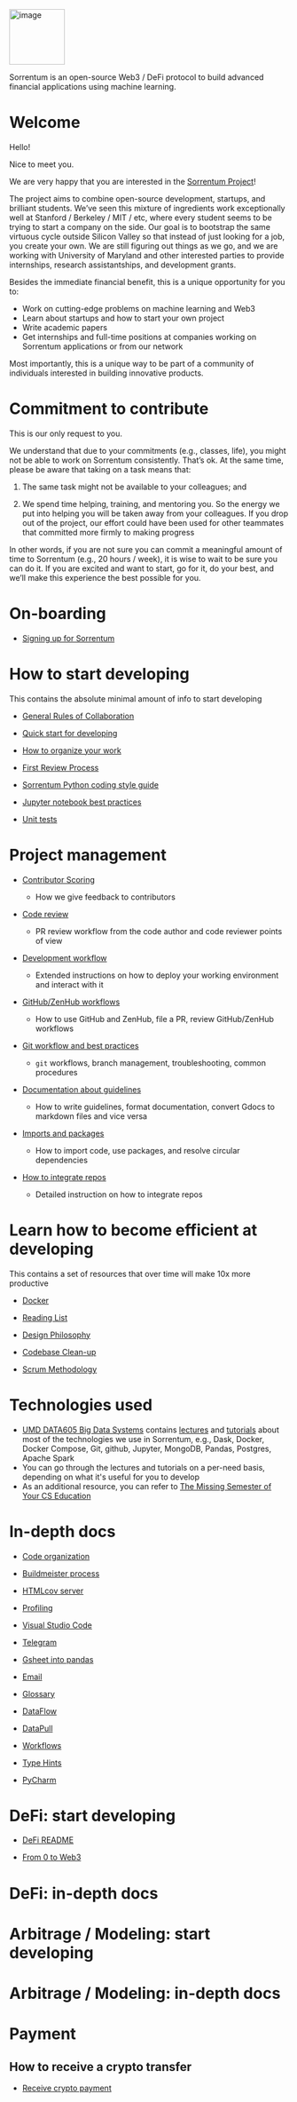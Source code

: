 <img width="100" alt="image" src="https://user-images.githubusercontent.com/33238329/216777823-851b28ed-7d7a-4b52-9d71-ab38d146edc3.png">

Sorrentum is an open-source Web3 / DeFi protocol to build advanced financial
applications using machine learning.

# Welcome

Hello!

Nice to meet you.

We are very happy that you are interested in the
[Sorrentum Project](https://www.sorrentum.org/)!

The project aims to combine open-source development, startups, and brilliant
students. We’ve seen this mixture of ingredients work exceptionally well at
Stanford / Berkeley / MIT / etc, where every student seems to be trying to start
a company on the side. Our goal is to bootstrap the same virtuous cycle outside
Silicon Valley so that instead of just looking for a job, you create your own.
We are still figuring out things as we go, and we are working with University of
Maryland and other interested parties to provide internships, research
assistantships, and development grants.

Besides the immediate financial benefit, this is a unique opportunity for you
to:

- Work on cutting-edge problems on machine learning and Web3
- Learn about startups and how to start your own project
- Write academic papers
- Get internships and full-time positions at companies working on Sorrentum
  applications or from our network

Most importantly, this is a unique way to be part of a community of individuals
interested in building innovative products.

# Commitment to contribute

This is our only request to you.

We understand that due to your commitments (e.g., classes, life), you might not
be able to work on Sorrentum consistently. That’s ok. At the same time, please
be aware that taking on a task means that:

1. The same task might not be available to your colleagues; and

2. We spend time helping, training, and mentoring you. So the energy we put into
   helping you will be taken away from your colleagues. If you drop out of the
   project, our effort could have been used for other teammates that committed
   more firmly to making progress

In other words, if you are not sure you can commit a meaningful amount of time
to Sorrentum (e.g., 20 hours / week), it is wise to wait to be sure you can do
it. If you are excited and want to start, go for it, do your best, and we’ll
make this experience the best possible for you.

# On-boarding

- [Signing up for Sorrentum](docs/onboarding/sorrentum.signing_up.how_to_guide.md)

# How to start developing

This contains the absolute minimal amount of info to start developing

- [General Rules of Collaboration](docs/work_organization/all.team_collaboration.how_to_guide.md)

- [Quick start for developing](docs/work_tools/sorrentum.basic_development.how_to_guide.md)

- [How to organize your work](docs/work_organization/all.organize_your_work.how_to_guide.md)

- [First Review Process](docs/coding/all.submit_code_for_review.how_to_guide.md)

- [Sorrentum Python coding style guide](docs/coding/all.coding_style.how_to_guide.md)

- [Jupyter notebook best practices](docs/coding/all.jupyter_notebook.how_to_guide.md)

- [Unit tests](docs/coding/all.write_unit_tests.how_to_guide.md)

# Project management

- [Contributor Scoring](docs/work_organization/all.contributor_scoring.how_to_guide.md)

  - How we give feedback to contributors

- [Code review](docs/coding/all.code_review.how_to_guide.md)

  - PR review workflow from the code author and code reviewer points of view

- [Development workflow](docs/deploying/all.model_deployment.how_to_guide.md)

  - Extended instructions on how to deploy your working environment and interact
    with it

- [GitHub/ZenHub workflows](docs/work_organization/all.use_github_and_zenhub.how_to_guide.md)

  - How to use GitHub and ZenHub, file a PR, review GitHub/ZenHub workflows

- [Git workflow and best practices](docs/work_tools/all.git.how_to_guide.md)

  - `git` workflows, branch management, troubleshooting, common procedures

- [Documentation about guidelines](docs/documentation_meta/all.writing_docs.how_to_guide.md)
  - How to write guidelines, format documentation, convert Gdocs to markdown
    files and vice versa

- [Imports and packages](docs/coding/all.imports_and_packages.how_to_guide.md)
  - How to import code, use packages, and resolve circular dependencies

- [How to integrate repos](docs/coding/all.integrate_repos.how_to_guide.md)
  - Detailed instruction on how to integrate repos

# Learn how to become efficient at developing

This contains a set of resources that over time will make 10x more productive

- [Docker](docs/work_tools/all.docker.how_to_guide.md)

- [Reading List](documentation/general/reading_list.md)

- [Design Philosophy](documentation/general/design_philosophy.md)

- [Codebase Clean-up](docs/work_tools/all.replace_text.how_to_guide.md)

- [Scrum Methodology](documentation/general/scrum_methodology.md)

# Technologies used

- [UMD DATA605 Big Data Systems](https://github.com/gpsaggese/umd_data605)
  contains
  [lectures](https://github.com/gpsaggese/umd_data605/tree/main/lectures) and
  [tutorials](https://github.com/gpsaggese/umd_data605/tree/main/tutorials)
  about most of the technologies we use in Sorrentum, e.g., Dask, Docker, Docker
  Compose, Git, github, Jupyter, MongoDB, Pandas, Postgres, Apache Spark
- You can go through the lectures and tutorials on a per-need basis, depending
  on what it's useful for you to develop
- As an additional resource, you can refer to
  [The Missing Semester of Your CS Education](https://missing.csail.mit.edu/)

# In-depth docs

- [Code organization](/code_organization.md)

- [Buildmeister process](docs/work_organization/all.buildmeister.how_to_guide.md)

- [HTMLcov server](docs/infra/ck.use_htmlcov_server.how_to_guide.md)
  
- [Profiling](docs/coding/all.profiling.how_to_guide.md)

- [Visual Studio Code](docs/work_tools/all.visual_studio_code.how_to_guide.md)

- [Telegram](docs/onboarding/all.communicate_in_telegram.how_to_guide.md)

- [Gsheet into pandas](documentation/technical/gsheet_into_pandas.md)

- [Email](documentation/general/email.md)
    
- [Glossary](docs/general_background/all.glossary.reference.md)

- [DataFlow](docs/dataflow/all.dataflow.explanation.md)

- [DataPull](docs/datapull/all.datapull_sandbox.explanation.md)

- [Workflows](docs/kaizenflow/all.kaizenflow_workflow.explanation.md)

- [Type Hints](documentation/general/type_hints.md)

- [PyCharm](docs/work_tools/all.pycharm.how_to_guide.md)

# DeFi: start developing

- [DeFi README](/defi/README.md)

- [From 0 to Web3](/defi/From_0_to_Web3.md)

# DeFi: in-depth docs

# Arbitrage / Modeling: start developing

# Arbitrage / Modeling: in-depth docs

# Payment

## How to receive a crypto transfer

- [Receive crypto payment](docs/onboarding/all.receive_crypto_payment.how_to_guide.md)
